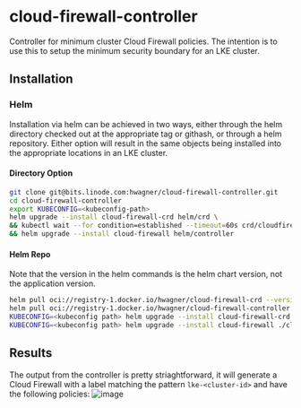 # cloud-firewall-controller
Controller for minimum cluster Cloud Firewall policies. The intention is to use this to setup the minimum security boundary for an LKE cluster.

## Installation
### Helm
Installation via helm can be achieved in two ways, either through the helm directory checked out at the appropriate tag or githash, or through a helm repository. Either option will result in the same objects being installed into the appropriate locations in an LKE cluster.

#### Directory Option
```sh
git clone git@bits.linode.com:hwagner/cloud-firewall-controller.git
cd cloud-firewall-controller 
export KUBECONFIG=<kubeconfig-path> 
helm upgrade --install cloud-firewall-crd helm/crd \
&& kubectl wait --for condition=established --timeout=60s crd/cloudfirewalls.networking.linode.com \
&& helm upgrade --install cloud-firewall helm/controller
```
  
#### Helm Repo
Note that the version in the helm commands is the helm chart version, not the application version.
```sh
helm pull oci://registry-1.docker.io/hwagner/cloud-firewall-crd --version 0.1.0
helm pull oci://registry-1.docker.io/hwagner/cloud-firewall-controller --version 0.1.0
KUBECONFIG=<kubeconfig path> helm upgrade --install cloud-firewall-crd ./cloud-firewall-crd-0.1.0.tgz
KUBECONFIG=<kubeconfig path> helm upgrade --install cloud-firewall ./cloud-firewall-controller-0.1.0.tgz
```

## Results
The output from the controller is pretty striaghtforward, it will generate a Cloud Firewall with a label matching the pattern `lke-<cluster-id>` and have the following policies:
![image](https://bits.linode.com/storage/user/911/files/84cd7bc2-51cd-44ed-975a-375165e42854)
